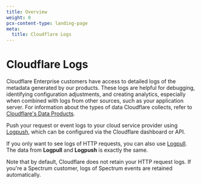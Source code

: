 ```yaml
---
title: Overview
weight: 0
pcx-content-type: landing-page
meta:
  title: Cloudflare Logs
---
```


# Cloudflare Logs

Cloudflare Enterprise customers have access to detailed logs of the metadata generated by our products. These logs are helpful for debugging, identifying configuration adjustments, and creating analytics, especially when combined with logs from other sources, such as your application server. For information about the types of data Cloudflare collects, refer to [Cloudflare's Data Products](https://developers.cloudflare.com/fundamentals/data-products).

Push your request or event logs to your cloud service provider using [Logpush](/get-started/), which can be configured via the Cloudflare dashboard or API.

If you only want to see logs of HTTP requests, you can also use [Logpull](/logpull/). The data from **Logpull** and **Logpush** is exactly the same.

Note that by default, Cloudflare does not retain your HTTP request logs. If you're a Spectrum customer, logs of Spectrum events are retained automatically.